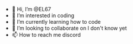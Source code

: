 - 👋 Hi, I’m @EL67
- 👀 I’m interested in coding
- 🌱 I’m currently learning how to code
- 💞️ I’m looking to collaborate on I don't know yet
- 📫 How to reach me discord 

<!---
EL67/EL67 is a ✨ special ✨ repository because its `README.md` (this file) appears on your GitHub profile.
You can click the Preview link to take a look at your changes.
--->
